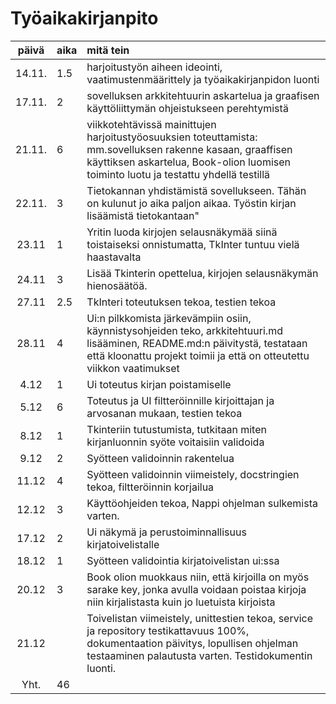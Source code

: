 # Työaikakirjanpito

| päivä | aika | mitä tein  |
| :----:|:-----| :-----|
| 14.11.| 1.5  | harjoitustyön aiheen ideointi, vaatimustenmäärittely ja työaikakirjanpidon luonti|
| 17.11.| 2  | sovelluksen arkkitehtuurin askartelua ja graafisen käyttöliittymän ohjeistukseen perehtymistä|
| 21.11.| 6  | viikkotehtävissä mainittujen harjoitustyöosuuksien toteuttamista: mm.sovelluksen rakenne kasaan, graaffisen käyttiksen askartelua, Book-olion luomisen toiminto luotu ja testattu yhdellä testillä|
| 22.11.| 3  | Tietokannan yhdistämistä sovellukseen. Tähän on kulunut jo aika paljon aikaa. Työstin kirjan lisäämistä tietokantaan"|
| 23.11 | 1  | Yritin luoda kirjojen selausnäkymää siinä toistaiseksi onnistumatta, TkInter tuntuu vielä haastavalta|
| 24.11 | 3  | Lisää Tkinterin opettelua, kirjojen selausnäkymän hienosäätöä.
| 27.11 | 2.5  | TkInteri toteutuksen tekoa, testien tekoa 
| 28.11 | 4  | Ui:n pilkkomista järkevämpiin osiin, käynnistysohjeiden teko, arkkitehtuuri.md lisääminen, README.md:n päivitystä, testataan että kloonattu projekt toimii ja että on otteutettu viikkon vaatimukset
| 4.12  | 1  | Ui toteutus kirjan poistamiselle
| 5.12  | 6  | Toteutus ja UI filtteröinnille kirjoittajan ja arvosanan mukaan, testien tekoa
| 8.12  | 1  | Tkinteriin tutustumista, tutkitaan miten kirjanluonnin syöte voitaisiin validoida
| 9.12  | 2  | Syötteen validoinnin rakentelua
| 11.12 | 4  | Syötteen validoinnin viimeistely, docstringien tekoa, filtteröinnin korjailua
| 12.12 | 3  | Käyttöohjeiden tekoa, Nappi ohjelman sulkemista varten.
| 17.12 | 2  | Ui näkymä ja perustoiminnallisuus kirjatoivelistalle
| 18.12 | 1  | Syötteen validointia kirjatoivelistan ui:ssa
| 20.12 | 3  | Book olion muokkaus niin, että kirjoilla on myös sarake key, jonka avulla voidaan poistaa kirjoja niin kirjalistasta kuin jo luetuista kirjoista
| 21.12 |    | Toivelistan viimeistely, unittestien tekoa, service ja repository testikattavuus 100%, dokumentaation päivitys, lopullisen ohjelman testaaminen palautusta varten. Testidokumentin luonti.
| Yht.  |  46  |
